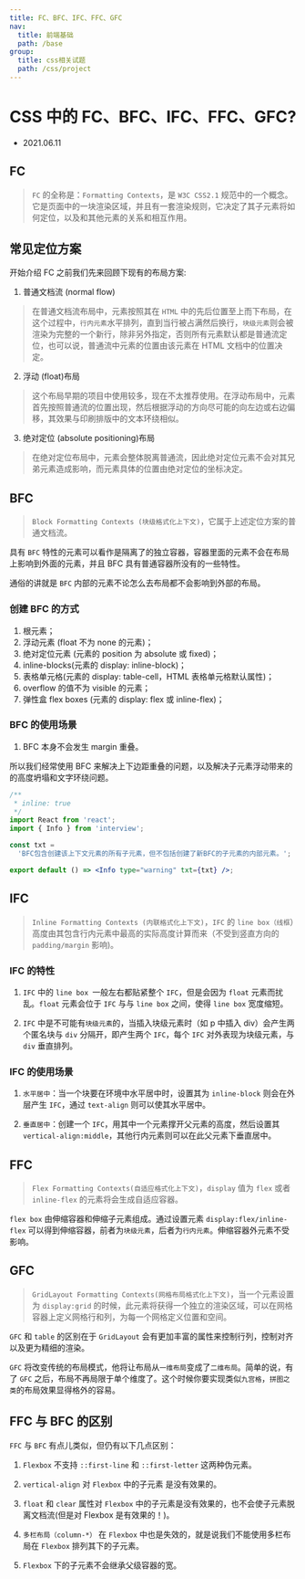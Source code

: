 ```yaml
---
title: FC、BFC、IFC、FFC、GFC
nav:
  title: 前端基础
  path: /base
group:
  title: css相关试题
  path: /css/project
---
```


# CSS 中的 FC、BFC、IFC、FFC、GFC?

- 2021.06.11

## FC

> `FC` 的全称是：`Formatting Contexts`，是 `W3C CSS2.1` 规范中的一个概念。它是页面中的一块渲染区域，并且有一套渲染规则，它决定了其子元素将如何定位，以及和其他元素的关系和相互作用。

## 常见定位方案

开始介绍 FC 之前我们先来回顾下现有的布局方案:

1. 普通文档流 (normal flow)

> 在普通文档流布局中，元素按照其在 `HTML` 中的先后位置至上而下布局，在这个过程中，`行内元素`水平排列，直到当行被占满然后换行，`块级元素`则会被渲染为完整的一个新行，除非另外指定，否则所有元素默认都是普通流定位，也可以说，普通流中元素的位置由该元素在 HTML 文档中的位置决定。

2. 浮动 (float)布局

> 这个布局早期的项目中使用较多，现在不太推荐使用。在浮动布局中，元素首先按照普通流的位置出现，然后根据浮动的方向尽可能的向左边或右边偏移，其效果与印刷排版中的文本环绕相似。

3. 绝对定位 (absolute positioning)布局

> 在绝对定位布局中，元素会整体脱离普通流，因此绝对定位元素不会对其兄弟元素造成影响，而元素具体的位置由绝对定位的坐标决定。

## BFC

> `Block Formatting Contexts (块级格式化上下文)`，它属于上述定位方案的普通文档流。

具有 `BFC` 特性的元素可以看作是隔离了的独立容器，容器里面的元素不会在布局上影响到外面的元素，并且 BFC 具有普通容器所没有的一些特性。

通俗的讲就是 `BFC` 内部的元素不论怎么去布局都不会影响到外部的布局。

### 创建 BFC 的方式

1. 根元素；
2. 浮动元素 (float 不为 none 的元素)；
3. 绝对定位元素 (元素的 position 为 absolute 或 fixed)；
4. inline-blocks(元素的 display: inline-block)；
5. 表格单元格(元素的 display: table-cell，HTML 表格单元格默认属性)；
6. overflow 的值不为 visible 的元素；
7. 弹性盒 flex boxes (元素的 display: flex 或 inline-flex)；

### BFC 的使用场景

1. BFC 本身不会发生 margin 重叠。

所以我们经常使用 BFC 来解决上下边距重叠的问题，以及解决子元素浮动带来的的高度坍塌和文字环绕问题。

```jsx
/**
 * inline: true
 */
import React from 'react';
import { Info } from 'interview';

const txt =
  'BFC包含创建该上下文元素的所有子元素，但不包括创建了新BFC的子元素的内部元素。';

export default () => <Info type="warning" txt={txt} />;
```

## IFC

> `Inline Formatting Contexts (内联格式化上下文)`，`IFC` 的 `line box（线框`）高度由其包含行内元素中最高的实际高度计算而来（不受到竖直方向的 `padding/margin` 影响)。

### IFC 的特性

1. `IFC` 中的 `line box `一般左右都贴紧整个 `IFC`，但是会因为 `float` 元素而扰乱。`float` 元素会位于 `IFC` 与与 `line box` 之间，使得 `line box` 宽度缩短。

2. `IFC` 中是不可能有`块级元素`的，当插入块级元素时（如 p 中插入 div）会产生两个匿名块与 `div` 分隔开，即产生两个 `IFC`，每个 `IFC` 对外表现为块级元素，与 `div` 垂直排列。

### IFC 的使用场景

1. `水平居中`：当一个块要在环境中水平居中时，设置其为 `inline-block` 则会在外层产生 `IFC`，通过 `text-align` 则可以使其水平居中。

2. `垂直居中`：创建一个 `IFC`，用其中一个元素撑开父元素的高度，然后设置其 `vertical-align:middle`，其他行内元素则可以在此父元素下垂直居中。

## FFC

> `Flex Formatting Contexts(自适应格式化上下文)`，`display` 值为 `flex` 或者 `inline-flex` 的元素将会生成自适应容器。

`flex box` 由伸缩容器和伸缩子元素组成。通过设置元素 `display:flex/inline-flex` 可以得到伸缩容器，前者为`块级元素`，后者为`行内元素`。伸缩容器外元素不受影响。

## GFC

> `GridLayout Formatting Contexts(网格布局格式化上下文)`，当一个元素设置为 `display:grid` 的时候，此元素将获得一个独立的渲染区域，可以在网格容器上定义网格行和列，为每一个网格定义位置和空间。

`GFC` 和 `table` 的区别在于 `GridLayout` 会有更加丰富的属性来控制行列，控制对齐以及更为精细的渲染。

`GFC` 将改变传统的布局模式，他将让布局从`一维布局`变成了`二维布局`。简单的说，有了 `GFC` 之后，布局不再局限于单个维度了。这个时候你要实现类似`九宫格`，`拼图之类`的布局效果显得格外的容易。

## FFC 与 BFC 的区别

`FFC` 与 `BFC` 有点儿类似，但仍有以下几点区别：

1. `Flexbox` 不支持 `::first-line` 和 `::first-letter` 这两种伪元素。

2. `vertical-align` 对 `Flexbox` 中的子元素 是没有效果的。

3. `float` 和 `clear` 属性对 `Flexbox` 中的子元素是没有效果的，也不会使子元素脱离文档流(但是对 Flexbox 是有效果的！)。

4. `多栏布局（column-*）` 在 `Flexbox` 中也是失效的，就是说我们不能使用多栏布局在 `Flexbox` 排列其下的子元素。

5. `Flexbox` 下的子元素不会继承父级容器的宽。
